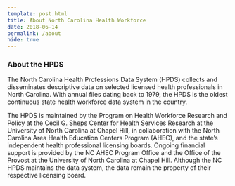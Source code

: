 ```yaml
---
template: post.html
title: About North Carolina Health Workforce
date: 2018-06-14
permalink: /about
hide: true
---
```

  <h3>About the HPDS</h3>
  <p>The North Carolina Health Professions Data System (HPDS) collects and disseminates descriptive data on selected licensed health professionals in North Carolina.  With annual files dating back to 1979, the HPDS is the oldest continuous state health workforce data system in the country.</p><p>The HPDS is maintained by the Program on Health Workforce Research and Policy at the Cecil G. Sheps Center for Health Services Research at the University of North Carolina at Chapel Hill, in collaboration with the North Carolina Area Health Education Centers Program (AHEC), and the state’s independent health professional licensing boards. Ongoing financial support is provided by the NC AHEC Program Office and the Office of the Provost at the University of North Carolina at Chapel Hill.  Although the NC HPDS maintains the data system, the data remain the property of their respective licensing board.
</p>

